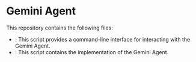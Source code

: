# Gemini Agent
This repository contains the following files:
- : This script provides a command-line interface for interacting with the Gemini Agent.
- : This script contains the implementation of the Gemini Agent.
